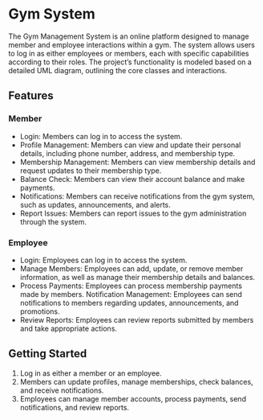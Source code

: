 # Gym System
The Gym Management System is an online platform designed to manage member and employee interactions within a gym. The system allows users to log in as either employees or members, each with specific capabilities according to their roles. The project’s functionality is modeled based on a detailed UML diagram, outlining the core classes and interactions.

## Features
### Member
- Login: Members can log in to access the system.
- Profile Management: Members can view and update their personal details, including phone number, address, and membership type.
- Membership Management: Members can view membership details and request updates to their membership type.
- Balance Check: Members can view their account balance and make payments.
- Notifications: Members can receive notifications from the gym system, such as updates, announcements, and alerts.
- Report Issues: Members can report issues to the gym administration through the system.

### Employee
- Login: Employees can log in to access the system.
- Manage Members: Employees can add, update, or remove member information, as well as manage their membership details and balances.
- Process Payments: Employees can process membership payments made by members.
Notification Management: Employees can send notifications to members regarding updates, announcements, and promotions.
- Review Reports: Employees can review reports submitted by members and take appropriate actions.

## Getting Started
1. Log in as either a member or an employee.
2. Members can update profiles, manage memberships, check balances, and receive notifications.
3. Employees can manage member accounts, process payments, send notifications, and review reports.
